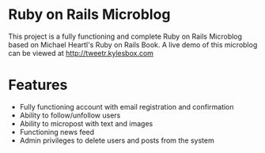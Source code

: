 # Ruby on Rails Microblog

This project is a fully functioning and complete Ruby on Rails Microblog based on Michael Heartl's Ruby on Rails Book. 
A live demo of this microblog can be viewed at http://tweetr.kylesbox.com

# Features
- Fully functioning account with email registration and confirmation
- Ability to follow/unfollow users
- Ability to micropost with text and images
- Functioning news feed
- Admin privileges to delete users and posts from the system
